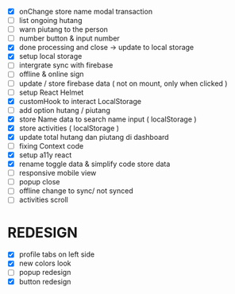 - [x] onChange store name modal transaction
- [ ] list ongoing hutang
- [ ] warn piutang to the person
- [ ] number button & input number
- [x] done processing and close -> update to local storage
- [x] setup local storage
- [ ] intergrate sync with firebase
- [ ] offline & online sign
- [ ] update / store firebase data ( not on mount, only when clicked )
- [ ] setup React Helmet
- [x] customHook to interact LocalStorage
- [ ] add option hutang / piutang
- [x] store Name data to search name input ( localStorage )
- [x] store activities ( localStorage )
- [x] update total hutang dan piutang di dashboard
- [ ] fixing Context code
- [x] setup a11y react
- [x] rename toggle data & simplify code store data
- [ ] responsive mobile view
- [ ] popup close
- [ ] offline change to sync/ not synced
- [ ] activities scroll

# REDESIGN

- [x] profile tabs on left side
- [x] new colors look
- [ ] popup redesign
- [x] button redesign
